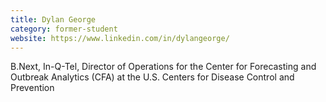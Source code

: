 ```yaml
---
title: Dylan George
category: former-student
website: https://www.linkedin.com/in/dylangeorge/
---
```


B.Next, In-Q-Tel, Director of Operations for the Center for Forecasting and Outbreak Analytics (CFA) at the U.S. Centers for Disease Control and Prevention
